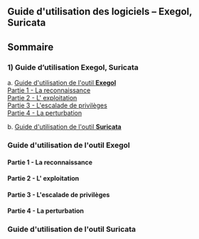 ## Guide d'utilisation des logiciels – Exegol, Suricata  
  
## Sommaire  
### 1) Guide d’utilisation Exegol, Suricata  
a. [Guide d'utilisation  de l'outil **Exegol**](#exegol)  
    [ Partie 1 - La reconnaissance ](exegol_reconnaissance)  
    [ Partie 2 - L' exploitation ](exegol_exploitation)  
    [ Partie 3 - L'escalade de privilèges ](exegol_privileges)  
    [ Partie 4 - La perturbation ](exegol_perturbation)  
    
  

b. [Guide d'utilisation de l'outil **Suricata**](#suricata)  
  
  
### Guide d'utilisation  de l'outil **Exegol**  
<span id="exegol"/><span>   
  

#### Partie 1 - La reconnaissance  
<span id="exegol_reconnaissance"/><span>  
  

#### Partie 2 - L' exploitation  
<span id="exegol_exploitation"/><span>  
  

#### Partie 3 - L'escalade de privilèges  
<span id="exegol_privileges"/><span>  
  

#### Partie 4 - La perturbation  
<span id="exegol_perturbation"/><span>  
  
  
  
  

### Guide d'utilisation  de l'outil **Suricata**  
<span id="suricata"/><span>   
